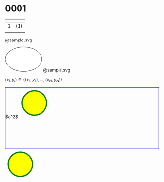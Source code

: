 # 0001
<span></span>|<span></span>
:-: | :-:
$1$ | $(1)$
<span></span>|<span></span>

@sample.svg
<?xml version="1.0" encoding="UTF-8"?>
<!DOCTYPE svg PUBLIC "-//W3C//DTD SVG 1.1//EN" "http://www.w3.org/Graphics/SVG/1.1/DTD/svg11.dtd">
<svg xmlns="http://www.w3.org/2000/svg" version="1.1" width="121px" height="81px" viewBox="-0.5 -0.5 121 81" style="background-color: rgb(255, 255, 255);">
    <defs/>
    <g>
        <ellipse cx="60" cy="40" rx="60" ry="40" fill="#ffffff" stroke="#000000" pointer-events="all"/>
    </g>
</svg>
@sample.svg


$(x_i, y_i) \in \{(x_1, y_1), \dots, (x_N, y_N) \}$


<div style="border:1px solid blue; height: 200px;">
$a^2$

<svg width="100" height="100">
  <circle cx="50" cy="50" r="40" stroke="green" stroke-width="4" fill="yellow" />
</svg>

</div>

<svg width="100" height="100">
  <circle cx="50" cy="50" r="40" stroke="green" stroke-width="4" fill="yellow" />
</svg>
